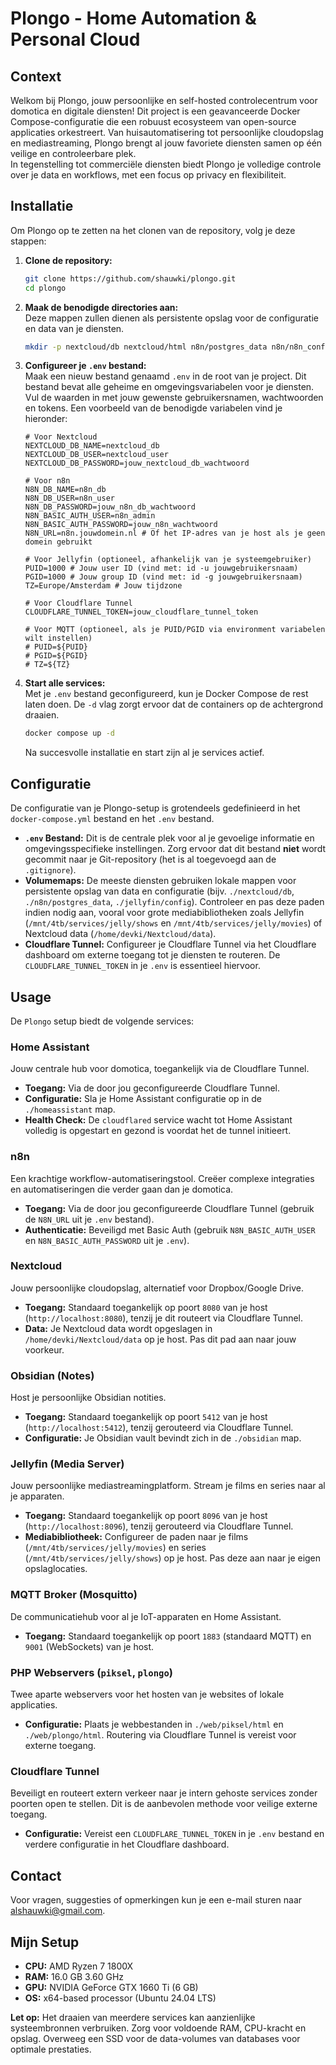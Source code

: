 # Plongo - Home Automation & Personal Cloud

## Context
Welkom bij Plongo, jouw persoonlijke en self-hosted controlecentrum voor domotica en digitale diensten! Dit project is een geavanceerde Docker Compose-configuratie die een robuust ecosysteem van open-source applicaties orkestreert. Van huisautomatisering tot persoonlijke cloudopslag en mediastreaming, Plongo brengt al jouw favoriete diensten samen op één veilige en controleerbare plek.<br/>
In tegenstelling tot commerciële diensten biedt Plongo je volledige controle over je data en workflows, met een focus op privacy en flexibiliteit.

## Installatie

Om Plongo op te zetten na het clonen van de repository, volg je deze stappen:<br/>
1.  **Clone de repository:**
    ```bash
    git clone https://github.com/shauwki/plongo.git
    cd plongo
    ```
2.  **Maak de benodigde directories aan:**<br/>
    Deze mappen zullen dienen als persistente opslag voor de configuratie en data van je diensten.
    ```bash
    mkdir -p nextcloud/db nextcloud/html n8n/postgres_data n8n/n8n_config obsidian homeassistant mqtt/config mqtt/data mqtt/log jellyfin/config jellyfin/cache web/piksel/html web/plongo/html
    ```
3.  **Configureer je `.env` bestand:**<br/>
    Maak een nieuw bestand genaamd `.env` in de root van je project. Dit bestand bevat alle geheime en omgevingsvariabelen voor je diensten. Vul de waarden in met jouw gewenste gebruikersnamen, wachtwoorden en tokens. Een voorbeeld van de benodigde variabelen vind je hieronder:
    ```
    # Voor Nextcloud
    NEXTCLOUD_DB_NAME=nextcloud_db
    NEXTCLOUD_DB_USER=nextcloud_user
    NEXTCLOUD_DB_PASSWORD=jouw_nextcloud_db_wachtwoord

    # Voor n8n
    N8N_DB_NAME=n8n_db
    N8N_DB_USER=n8n_user
    N8N_DB_PASSWORD=jouw_n8n_db_wachtwoord
    N8N_BASIC_AUTH_USER=n8n_admin
    N8N_BASIC_AUTH_PASSWORD=jouw_n8n_wachtwoord
    N8N_URL=n8n.jouwdomein.nl # Of het IP-adres van je host als je geen domein gebruikt

    # Voor Jellyfin (optioneel, afhankelijk van je systeemgebruiker)
    PUID=1000 # Jouw user ID (vind met: id -u jouwgebruikersnaam)
    PGID=1000 # Jouw group ID (vind met: id -g jouwgebruikersnaam)
    TZ=Europe/Amsterdam # Jouw tijdzone

    # Voor Cloudflare Tunnel
    CLOUDFLARE_TUNNEL_TOKEN=jouw_cloudflare_tunnel_token

    # Voor MQTT (optioneel, als je PUID/PGID via environment variabelen wilt instellen)
    # PUID=${PUID}
    # PGID=${PGID}
    # TZ=${TZ}
    ```
4.  **Start alle services:**<br/>
    Met je `.env` bestand geconfigureerd, kun je Docker Compose de rest laten doen. De `-d` vlag zorgt ervoor dat de containers op de achtergrond draaien.
    ```bash
    docker compose up -d
    ```
    Na succesvolle installatie en start zijn al je services actief.

## Configuratie
De configuratie van je Plongo-setup is grotendeels gedefinieerd in het `docker-compose.yml` bestand en het `.env` bestand.<br/>
* **`.env` Bestand:** Dit is de centrale plek voor al je gevoelige informatie en omgevingsspecifieke instellingen. Zorg ervoor dat dit bestand **niet** wordt gecommit naar je Git-repository (het is al toegevoegd aan de `.gitignore`).<br/>
* **Volumemaps:** De meeste diensten gebruiken lokale mappen voor persistente opslag van data en configuratie (bijv. `./nextcloud/db`, `./n8n/postgres_data`, `./jellyfin/config`). Controleer en pas deze paden indien nodig aan, vooral voor grote mediabibliotheken zoals Jellyfin (`/mnt/4tb/services/jelly/shows` en `/mnt/4tb/services/jelly/movies`) of Nextcloud data (`/home/devki/Nextcloud/data`).<br/>
* **Cloudflare Tunnel:** Configureer je Cloudflare Tunnel via het Cloudflare dashboard om externe toegang tot je diensten te routeren. De `CLOUDFLARE_TUNNEL_TOKEN` in je `.env` is essentieel hiervoor.

## Usage

De `Plongo` setup biedt de volgende services:<br/>

### Home Assistant
Jouw centrale hub voor domotica, toegankelijk via de Cloudflare Tunnel.
* **Toegang:** Via de door jou geconfigureerde Cloudflare Tunnel.<br/>
* **Configuratie:** Sla je Home Assistant configuratie op in de `./homeassistant` map.
* **Health Check:** De `cloudflared` service wacht tot Home Assistant volledig is opgestart en gezond is voordat het de tunnel initieert.

### n8n
Een krachtige workflow-automatiseringstool. Creëer complexe integraties en automatiseringen die verder gaan dan je domotica.
* **Toegang:** Via de door jou geconfigureerde Cloudflare Tunnel (gebruik de `N8N_URL` uit je `.env` bestand).<br/>
* **Authenticatie:** Beveiligd met Basic Auth (gebruik `N8N_BASIC_AUTH_USER` en `N8N_BASIC_AUTH_PASSWORD` uit je `.env`).

### Nextcloud
Jouw persoonlijke cloudopslag, alternatief voor Dropbox/Google Drive.
* **Toegang:** Standaard toegankelijk op poort `8080` van je host (`http://localhost:8080`), tenzij je dit routeert via Cloudflare Tunnel.<br/>
* **Data:** Je Nextcloud data wordt opgeslagen in `/home/devki/Nextcloud/data` op je host. Pas dit pad aan naar jouw voorkeur.

### Obsidian (Notes)
Host je persoonlijke Obsidian notities.
* **Toegang:** Standaard toegankelijk op poort `5412` van je host (`http://localhost:5412`), tenzij gerouteerd via Cloudflare Tunnel.<br/>
* **Configuratie:** Je Obsidian vault bevindt zich in de `./obsidian` map.

### Jellyfin (Media Server)
Jouw persoonlijke mediastreamingplatform. Stream je films en series naar al je apparaten.
* **Toegang:** Standaard toegankelijk op poort `8096` van je host (`http://localhost:8096`), tenzij gerouteerd via Cloudflare Tunnel.<br/>
* **Mediabibliotheek:** Configureer de paden naar je films (`/mnt/4tb/services/jelly/movies`) en series (`/mnt/4tb/services/jelly/shows`) op je host. Pas deze aan naar je eigen opslaglocaties.

### MQTT Broker (Mosquitto)
De communicatiehub voor al je IoT-apparaten en Home Assistant.
* **Toegang:** Standaard toegankelijk op poort `1883` (standaard MQTT) en `9001` (WebSockets) van je host.

### PHP Webservers (`piksel`, `plongo`)
Twee aparte webservers voor het hosten van je websites of lokale applicaties.
* **Configuratie:** Plaats je webbestanden in `./web/piksel/html` en `./web/plongo/html`. Routering via Cloudflare Tunnel is vereist voor externe toegang.

### Cloudflare Tunnel
Beveiligt en routeert extern verkeer naar je intern gehoste services zonder poorten open te stellen. Dit is de aanbevolen methode voor veilige externe toegang.
* **Configuratie:** Vereist een `CLOUDFLARE_TUNNEL_TOKEN` in je `.env` bestand en verdere configuratie in het Cloudflare dashboard.

## Contact
Voor vragen, suggesties of opmerkingen kun je een e-mail sturen naar [alshauwki@gmail.com](mailto:alshauwki@gmail.com?subject=Plongo%20Setup&body=Hoi,%20).

## Mijn Setup
-   **CPU:** AMD Ryzen 7 1800X
-   **RAM:** 16.0 GB 3.60 GHz
-   **GPU:** NVIDIA GeForce GTX 1660 Ti (6 GB)
-   **OS:** x64-based processor (Ubuntu 24.04 LTS)

**Let op:** Het draaien van meerdere services kan aanzienlijke systeembronnen verbruiken. Zorg voor voldoende RAM, CPU-kracht en opslag. Overweeg een SSD voor de data-volumes van databases voor optimale prestaties.